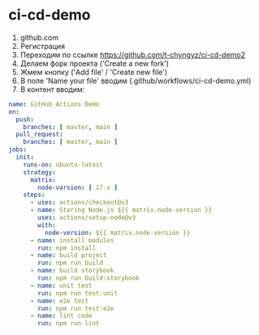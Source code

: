 # ci-cd-demo
1) github.com
2) Регистрация
3) Переходим по ссылке https://github.com/t-chyngyz/ci-cd-demo2
4) Делаем форк проекта ('Create a new fork')
5) Жмем кнопку ('Add file' / 'Create new file')
6) В поле 'Name your file' вводим (.github/workflows/ci-cd-demo.yml)
7) В контент вводим:
``` yaml
name: GitHub Actions Demo
on:
  push:
    branches: [ master, main ]
  pull_request:
    branches: [ master, main ]
jobs:
  init:
    runs-on: ubuntu-latest
    strategy:
      matrix:
        node-varsion: [ 17.x ]
    steps:
      - uses: actions/checkout@v3
      - name: Staring Node.js ${{ matrix.node-version }}
        uses: actions/setup-node@v3
        with:
          node-version: ${{ matrix.node-version }}
      - name: install modules
        run: npm install
      - name: build project
        run: npm run build
      - name: build storybook
        run: npm run build:storybook
      - name: unit test
        run: npm run test:unit
      - name: e2e test
        run: npm run test:e2e
      - name: lint code
        run: npm run lint
```
